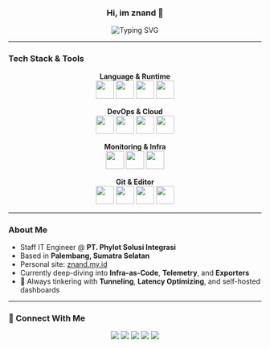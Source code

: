 <h3 align="center">Hi, im znand 👋 </h3>


<p align="center">
  <img src="https://readme-typing-svg.herokuapp.com?font=Fira+Code&size=22&pause=1000&color=F7941D&center=true&vCenter=true&width=750&lines=🚀+DevOps+%26+Cloud+Enthusiast;🛠️+Prometheus+%7C+Python+%7C+Go+Developer;⚡+Network+Optimizer+%7C+Tunnel+Junkie;🎯+Lagi+ngulik:+K8s%2C+Terraform%2C+Ansible;+Selalu+haus+ilmu+%26+mentoring+komunitas" alt="Typing SVG" />
</p>

---

### Tech Stack & Tools

<div align="center">

<strong>Language & Runtime</strong><br>
<img src="https://skillicons.dev/icons?i=go&theme=light" style="width:36px;" />
<img src="https://skillicons.dev/icons?i=python&theme=light" style="width:36px;" />
<img src="https://skillicons.dev/icons?i=bash&theme=light" style="width:36px;" />
<img src="https://skillicons.dev/icons?i=linux&theme=light" style="width:36px;" />

<div style="margin-top: 12px;"></div>

<strong>DevOps & Cloud</strong><br>
<img src="https://skillicons.dev/icons?i=docker&theme=light" style="width:36px;" />
<img src="https://skillicons.dev/icons?i=kubernetes&theme=light" style="width:36px;" />
<img src="https://skillicons.dev/icons?i=terraform&theme=light" style="width:36px;" />
<img src="https://skillicons.dev/icons?i=cloudflare&theme=light" style="width:36px;" />

<div style="margin-top: 12px;"></div>

<strong>Monitoring & Infra</strong><br>
<img src="https://skillicons.dev/icons?i=grafana&theme=light" style="width:36px;" />
<img src="https://skillicons.dev/icons?i=prometheus&theme=light" style="width:36px;" />
<img src="https://skillicons.dev/icons?i=nginx&theme=light" style="width:36px;" />

<div style="margin-top: 12px;"></div>

<strong>Git & Editor</strong><br>
<img src="https://skillicons.dev/icons?i=git&theme=light" style="width:36px;" />
<img src="https://skillicons.dev/icons?i=github&theme=light" style="width:36px;" />
<img src="https://skillicons.dev/icons?i=gitlab&theme=light" style="width:36px;" />
<img src="https://skillicons.dev/icons?i=vscode&theme=light" style="width:36px;" />

</div>

---

### About Me

- Staff IT Engineer @ **PT. Phylot Solusi Integrasi**
- Based in **Palembang, Sumatra Selatan**
- Personal site: [znand.my.id](https://znand.my.id/)
- Currently deep-diving into **Infra-as-Code**, **Telemetry**, and **Exporters**
- 🔭 Always tinkering with **Tunneling**, **Latency Optimizing**, and self-hosted dashboards

---

### 🔗 Connect With Me

<p align="center">
  <a href="https://znand.my.id"><img src="https://img.shields.io/badge/Website-znand.my.id-blueviolet?style=for-the-badge&logo=google-chrome" /></a>
  <a href="https://instagram.com/znand_"><img src="https://img.shields.io/badge/Instagram-@znand_-E4405F?style=for-the-badge&logo=instagram&logoColor=white" /></a>
  <a href="https://twitter.com/nannozeta"><img src="https://img.shields.io/badge/Twitter-@nannozeta-1DA1F2?style=for-the-badge&logo=twitter&logoColor=white" /></a>
  <a href="https://t.me/nandzie"><img src="https://img.shields.io/badge/Telegram-@nandzie-26A5E4?style=for-the-badge&logo=telegram" /></a>
  <a href="https://gitlab.com/znand"><img src="https://img.shields.io/badge/GitLab-znand-FC6D26?style=for-the-badge&logo=gitlab" /></a>
</p>
